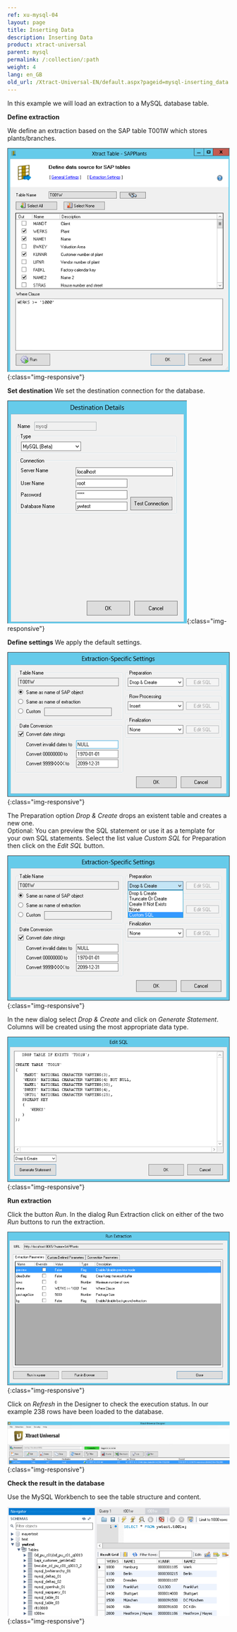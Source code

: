 ```yaml
---
ref: xu-mysql-04
layout: page
title: Inserting Data
description: Inserting Data
product: xtract-universal
parent: mysql
permalink: /:collection/:path
weight: 4
lang: en_GB
old_url: /Xtract-Universal-EN/default.aspx?pageid=mysql-inserting_data
---
```


In this example we will load an extraction to a MySQL database table.

**Define extraction** 

We define an extraction based on the SAP table T001W which stores plants/branches.

![mysql_table_extraction_T001W](/img/content/mysql_table_extraction_T001W.png){:class="img-responsive"}

**Set destination** 
We set the destination connection for the database.  

![mysql_Destination_Details2](/img/content/mysql_Destination_Details2.png){:class="img-responsive"}

**Define settings** 
We apply the default settings.

![mysql_extraction_specific_settings2](/img/content/mysql_extraction_specific_settings2.png){:class="img-responsive"}

The Preparation option *Drop & Create* drops an existent table and creates a new one.  
Optional: You can preview the SQL statement or use it as a template for your own SQL statements.
Select the list value *Custom SQL* for Preparation then click on the *Edit SQL* button.

![mysql_extraction_specific_settings_custom_SQL](/img/content/mysql_extraction_specific_settings_custom_SQL.png){:class="img-responsive"}

In the new dialog select *Drop & Create* and click on *Generate Statement*. 
Columns will be created using the most appropriate data type. 

![mysql_extraction_specific_settings_generate_statement](/img/content/mysql_extraction_specific_settings_generate_statement.png){:class="img-responsive"}

**Run extraction** 

Click the button *Run*. In the dialog Run Extraction click  on either of the two *Run* buttons to run the extraction. 

![mysql_table_extraction_T001W_Run](/img/content/mysql_table_extraction_T001W_Run.png){:class="img-responsive"}

Click on *Refresh* in the Designer to check the execution status. In our example 238 rows have been loaded to the database. 

![mysql_table_extraction_T001W_Run_Result](/img/content/mysql_table_extraction_T001W_Run_Result.png){:class="img-responsive"}

**Check the result in the database** 

Use the MySQL Workbench to see the table structure and content. 

![mysql_table_extraction_T001W_Editor_Result](/img/content/mysql_table_extraction_T001W_Editor_Result.png){:class="img-responsive"}


